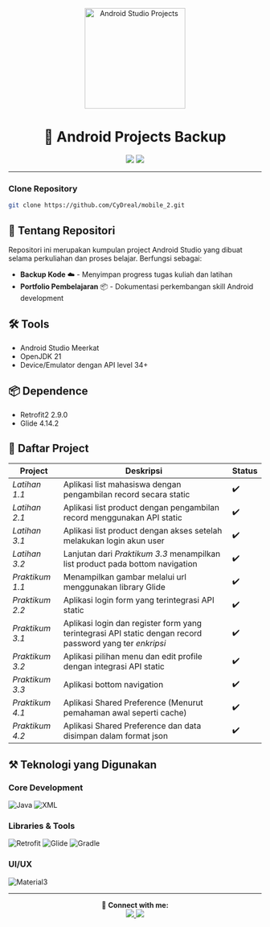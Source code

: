 ﻿<p align="center">
<img src="https://img.icons8.com/color/480/android-studio--v3.png" width="200" alt="Android Studio Projects">
</p>

<h1 align="center">📱 Android Projects Backup</h1>

<p align="center">
  <img src="https://img.shields.io/badge/Java-ED8B00?style=for-the-badge&logo=openjdk&logoColor=white">
  <img src="https://img.shields.io/badge/Android_Studio-3DDC84?style=for-the-badge&logo=android-studio&logoColor=white">

</p>

---
### Clone Repository
```bash
git clone https://github.com/CyDreal/mobile_2.git
```

## 📖 Tentang Repositori

Repositori ini merupakan kumpulan project Android Studio yang dibuat selama perkuliahan dan proses belajar. Berfungsi sebagai:

- **Backup Kode** ☁️ - Menyimpan progress tugas kuliah dan latihan
- **Portfolio Pembelajaran** 📦 - Dokumentasi perkembangan skill Android development


## 🛠️ Tools
- Android Studio Meerkat
- OpenJDK 21
- Device/Emulator dengan API level 34+

## 📦 Dependence
- Retrofit2 2.9.0
- Glide 4.14.2

## 🚀 Daftar Project

| Project         | Deskripsi                                                                                                | Status |
|-----------------|----------------------------------------------------------------------------------------------------------|--------|
| *Latihan 1.1*   | Aplikasi list mahasiswa dengan pengambilan record secara static                                          | ✔️     |
| *Latihan 2.1*   | Aplikasi list product dengan pengambilan record menggunakan API static                                   | ✔️     |
| *Latihan 3.1*   | Aplikasi list product dengan akses setelah melakukan login akun user                                     | ✔️     |
| *Latihan 3.2*   | Lanjutan dari *Praktikum 3.3* menampilkan list product pada bottom navigation                            | ✔️     | 
| *Praktikum 1.1* | Menampilkan gambar melalui url menggunakan library Glide                                                 | ✔️     |
| *Praktikum 2.2* | Aplikasi login form yang terintegrasi API static                                                         | ✔️     |
| *Praktikum 3.1* | Aplikasi login dan register form yang terintegrasi API static dengan record password yang ter *enkripsi* | ✔️     |
| *Praktikum 3.2* | Aplikasi pilihan menu dan edit profile dengan integrasi API static                                       | ✔️     |
| *Praktikum 3.3* | Aplikasi bottom navigation                                                                               | ✔️     |
| *Praktikum 4.1* | Aplikasi Shared Preference (Menurut pemahaman awal seperti cache)                                        | ✔️     |
| *Praktikum 4.2* | Aplikasi Shared Preference dan data disimpan dalam format json                                           | ✔️     |

## ⚒️ Teknologi yang Digunakan

### **Core Development**
![Java](https://img.shields.io/badge/Java-ED8B00?style=for-the-badge&logo=openjdk&logoColor=white)
![XML](https://img.shields.io/badge/XML-FF0000?style=for-the-badge&logo=xml&logoColor=white)

### **Libraries & Tools**
![Retrofit](https://img.shields.io/badge/Retrofit-2C3E50?style=for-the-badge&logo=retrofit&logoColor=white)
![Glide](https://img.shields.io/badge/Glide-2496ED?style=for-the-badge&logo=glide&logoColor=white)
![Gradle](https://img.shields.io/badge/Gradle-02303A?style=for-the-badge&logo=gradle&logoColor=white)

### **UI/UX**
![Material3](https://img.shields.io/badge/Material_3-757575?style=for-the-badge&logo=material-design&logoColor=white)

<!-- ### **API Services**
![Firebase](https://img.shields.io/badge/Firebase-FFCA28?style=for-the-badge&logo=firebase&logoColor=black)
![OpenWeatherMap](https://img.shields.io/badge/OpenWeather-3F51B5?style=for-the-badge&logo=openweathermap&logoColor=white) -->

---

<p align="center"> 🔗 <strong>Connect with me:</strong><br> <a href="mailto:ditodiaz26@gmail.com"> <img src="https://img.shields.io/badge/Email-D14836?style=for-the-badge&logo=gmail&logoColor=white"> </a> <a href="https://linkedin.com/in/dito-diaz-7125012a3"> <img src="https://img.shields.io/badge/LinkedIn-0077B5?style=for-the-badge&logo=linkedin&logoColor=white"> </a> </p>

<!-- ⚠️🔧✔️ -->